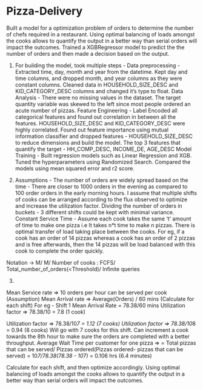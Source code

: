 # Pizza-Delivery
Built a model for a optimization problem of orders to determine the number of chefs required in a restaurant. Using optimal balancing of loads amongst the cooks allows to quantify the output in a better way than serial orders will impact the outcomes. Trained a XGBRegressor model to predict the the number of orders and then made a decision based on the output.

1. For building the model, took multiple steps - 
Data preprocessing - Extracted time, day, month and year from the datetime. Kept day and time columns, and dropped month, and year columns as they were constant columns. Cleaned data in HOUSEHOLD_SIZE_DESC and KID_CATEGORY_DESC columns and changed it’s type to float. 
Data Analysis - There were no missing values in the dataset. The target quantity variable was skewed to the left since most people ordered an acute number of pizzas. 
Feature Engineering - Label Encoded all categorical features and found out correlation in between all the features. HOUSEHOLD_SIZE_DESC and KID_CATEGORY_DESC were highly correlated. Found out feature importance using mutual information classifier and dropped features - HOUSEHOLD_SIZE_DESC to reduce dimensions and build the model. The top 3 features that quantify the target - HH_COMP_DESC, INCOME_DE, AGE_DESC 
Model Training - Built regression models such as Linear Regression and XGB. Tuned the hyperparameters using Randomized Search. Compared the models using mean squared error and r2 score.

2. Assumptions - 
The number of orders are widely spread based on the time - There are closer to 1000 orders in the evening as compared to 100 order orders in the early morning hours. I assume that multiple shifts of cooks can be arranged according to the flux observed to optimize and increase the utilization factor. 
Dividing the number of orders in buckets - 3 different shifts could be kept with minimal variance.
Constant Service Time - Assume each cook takes the same ‘t’ amount of time to make one pizza i.e It takes n*t time to make n pizzas. 
There is optimal transfer of load taking place between the cooks. For eg, if a cook has an order of 14 pizzas whereas a cook has an order of 2 pizzas and is free afterwards, then the 14 pizzas will be load balanced with this cook to complete the order quickly.

Notation -> M/ M/ Number of cooks : FCFS/ Total_number_of_orders(<Threshold)/ Infinite queries

3.
Mean Service rate => 10 orders per hour can be served per cook (Assumption)
Mean Arrival rate => Average(Orders) / 60 mins (Calculate for each shift)
For eg - Shift 1
Mean Arrival Rate = 78.38/60 mins
Utilization factor => 78.38/10 = 7.8 (1 cook)

Utilization factor => 78.38/10*7 = 1.12 (7 cooks)
Utilization factor => 78.38/10*8 = 0.94 (8 cooks)
Will go with 7 cooks for this shift. Can increment a cook towards the 8th hour to make sure the orders are completed with a better throughput.
Average Wait Time per customer for one pizza  => 
= Total pizzas that can be served/ Pizzas ordered(Pizzas ordered- pizzas that can be served)
= 10*7/78.38(78.38 - 10*7)
= 0.106 hrs (6.4 minutes)

Calculate for each shift, and then optimize accordingly. Using optimal balancing of loads amongst the cooks allows to quantify the output in a better way than serial orders will impact the outcomes.
